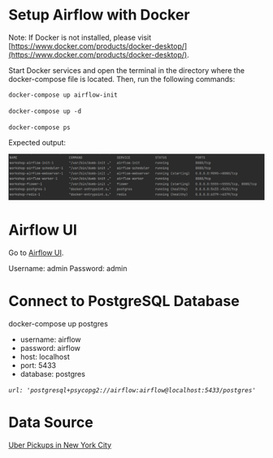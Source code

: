 # Setup Airflow with Docker

Note: If Docker is not installed, please
visit [https://www.docker.com/products/docker-desktop/](https://www.docker.com/products/docker-desktop/).

Start Docker services and open the terminal in the directory where the docker-compose file is located. Then, run the
following commands:

```
docker-compose up airflow-init

docker-compose up -d

docker-compose ps

```

Expected output:

![01_docker_compose_ps](images/01_docker_compose_ps.png)

# Airflow UI

Go to [Airflow UI](http://localhost:9090/login/?next=http%3A%2F%2Flocalhost%3A9090%2Fhome).

Username: admin
Password: admin

# Connect to PostgreSQL Database

docker-compose up postgres

* username: airflow
* password: airflow
* host: localhost
* port: 5433
* database: postgres

_`url: 'postgresql+psycopg2://airflow:airflow@localhost:5433/postgres'`_

# Data Source

[Uber Pickups in New York City](https://www.kaggle.com/datasets/fivethirtyeight/uber-pickups-in-new-york-city)


